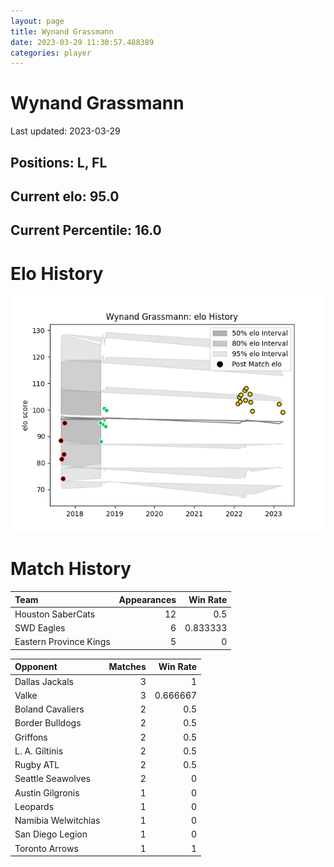 ```yaml
---  
layout: page  
title: Wynand Grassmann  
date: 2023-03-29 11:30:57.488389  
categories: player  
---
```

# Wynand Grassmann


Last updated: 2023-03-29
## Positions: L, FL

## Current elo: 95.0

## Current Percentile: 16.0

# Elo History


![elo history](history_WynandGrassmann.png)
# Match History


| Team                   |   Appearances |   Win Rate |
|:-----------------------|--------------:|-----------:|
| Houston SaberCats      |            12 |   0.5      |
| SWD Eagles             |             6 |   0.833333 |
| Eastern Province Kings |             5 |   0        |

| Opponent            |   Matches |   Win Rate |
|:--------------------|----------:|-----------:|
| Dallas Jackals      |         3 |   1        |
| Valke               |         3 |   0.666667 |
| Boland Cavaliers    |         2 |   0.5      |
| Border Bulldogs     |         2 |   0.5      |
| Griffons            |         2 |   0.5      |
| L. A. Giltinis      |         2 |   0.5      |
| Rugby ATL           |         2 |   0.5      |
| Seattle Seawolves   |         2 |   0        |
| Austin Gilgronis    |         1 |   0        |
| Leopards            |         1 |   0        |
| Namibia Welwitchias |         1 |   0        |
| San Diego Legion    |         1 |   0        |
| Toronto Arrows      |         1 |   1        |